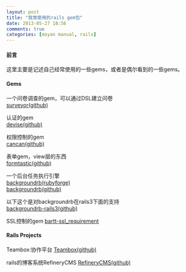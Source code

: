 ```yaml
---
layout: post
title: "我常使用的rails gem包"
date: 2013-05-27 18:56
comments: true
categories: [moyan manual, rails]
---
```


#### 前言

这里主要是记述自己经常使用的一些gems，或者是偶尔看到的一些gems。

<!-- more -->

#### Gems

一个问卷调查的gem，可以通过DSL建立问卷  
[surveyor(github)](https://github.com/NUBIC/surveyor)

认证的gem  
[devise(github)](https://github.com/plataformatec/devise)

权限控制的gem  
[cancan(github)](https://github.com/ryanb/cancan)

表单gem，view层的东西  
[formtastic(github)](https://github.com/justinfrench/formtastic)

一个后台任务执行引擎  
[backgroundrb(rubyforge)](http://backgroundrb.rubyforge.org/)  
[backgroundrb(github)](https://github.com/gnufied/backgroundrb)

以下这个是对backgroundrb在rails3下面的支持  
[backgroundrb-rails3(github)](https://github.com/mtylty/backgroundrb-rails3)

SSL控制的gem
[bartt-ssl\_requirement](http://rubygems.org/gems/bartt-ssl_requirement)

#### Rails Projects

Teambox:协作平台
[Teambox(github)](https://github.com/teambox/teambox)

rails的博客系统RefineryCMS
[RefineryCMS(github)](https://github.com/resolve/refinerycms)

